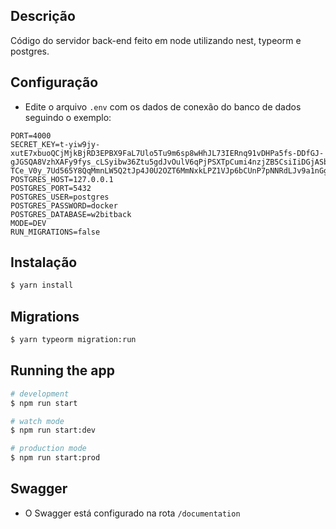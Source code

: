 ## Descrição
Código do servidor back-end feito em node utilizando nest, typeorm e postgres.

## Configuração

 - Edite o arquivo `.env` com os dados de conexão do banco de dados seguindo o exemplo:
```text
PORT=4000
SECRET_KEY=t-yiw9jy-xutE7xbuoQCjMjkBjRD3EPBX9FaL7Ulo5Tu9m6sp8wHhJL73IERnq91vDHPa5fs-DDfGJ-gJGSQA8VzhXAFy9fys_cLSyibw36Ztu5gdJvOulV6qPjPSXTpCumi4nzjZB5CsiIiDGjASbFEJBeN2wC5iGO1nBwcBXs9AlYjZ9grwMQe9nXC81S6aTU39Xs2Lpa-TCe_V0y_7Ud565Y8QqMmnLW5Q2tJp4J0U2OZT6MmNxkLPZ1VJp6bCUnP7pNNRdLJv9a1nGgEWpZaPfZrEmzRPcquNUanPCCKIxKOZpJaKbDJpM3Q1J66I5AGSa0OyUvRjawFena7ww
POSTGRES_HOST=127.0.0.1
POSTGRES_PORT=5432
POSTGRES_USER=postgres
POSTGRES_PASSWORD=docker
POSTGRES_DATABASE=w2bitback
MODE=DEV
RUN_MIGRATIONS=false
```

## Instalação

```bash
$ yarn install
```

## Migrations

```bash
$ yarn typeorm migration:run
```

## Running the app

```bash
# development
$ npm run start

# watch mode
$ npm run start:dev

# production mode
$ npm run start:prod
```

## Swagger
 - O Swagger está configurado na rota `/documentation`
